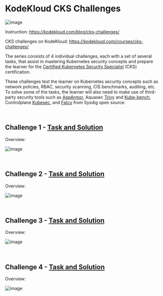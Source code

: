 # KodeKloud CKS Challenges


![image](https://i.imgur.com/akIDO7K.png)


Instruction: https://kodekloud.com/blog/cks-challenges/

CKS challenges on KodeKloud: https://kodekloud.com/courses/cks-challenges/

The series consists of 4 individual challenges, each with a set of several tasks, that assist in mastering Kubernetes security concepts and prepare the learner for the [Certified Kubernetes Security Specialist](https://training.linuxfoundation.org/certification/certified-kubernetes-security-specialist/) (CKS) certification.

These challenges test the learner on Kubernetes security concepts such as network policies, RBAC, security scanning, CIS benchmarks, auditing, etc. To solve some of the tasks, the learner will also need to make use of third-party security tools such as [AppArmor](https://www.apparmor.net/), Aquasec [Trivy](https://github.com/aquasecurity/trivy) and [Kube-bench](https://github.com/aquasecurity/kube-bench), Controlplane [Kubesec](https://kubesec.io/), and [Falco](https://falco.org/) from Sysdig open source.

$~$

## Challenge 1 - [Task and Solution](https://github.com/ccconnected/KodeKloud-CKS-Challenges/blob/main/Challenge1.md)

Overview:

![image](https://i.imgur.com/SzygcyM.png)

$~$

## Challenge 2  - [Task and Solution](https://github.com/ccconnected/KodeKloud-CKS-Challenges/blob/main/Challenge2.md)

Overview:

![image](https://i.imgur.com/6WAYTOD.png)

$~$

## Challenge 3 - [Task and Solution](https://github.com/ccconnected/KodeKloud-CKS-Challenges/blob/main/Challenge3.md)

Overview:

![image](https://i.imgur.com/MCjEAnY.png)

$~$

## Challenge 4 - [Task and Solution](https://github.com/ccconnected/KodeKloud-CKS-Challenges/blob/main/Challenge4.md)

Overview:

![image](https://i.imgur.com/1A6qhbY.png)


